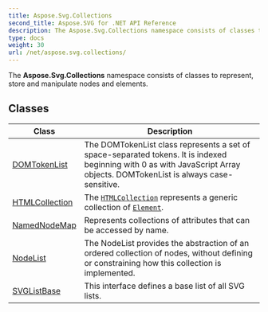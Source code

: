 ```yaml
---
title: Aspose.Svg.Collections
second_title: Aspose.SVG for .NET API Reference
description: The Aspose.Svg.Collections namespace consists of classes to represent store and manipulate nodes and elements
type: docs
weight: 30
url: /net/aspose.svg.collections/
---
```

The **Aspose.Svg.Collections** namespace consists of classes to represent, store and manipulate nodes and elements.

## Classes

| Class | Description |
| --- | --- |
| [DOMTokenList](./domtokenlist/) | The DOMTokenList class represents a set of space-separated tokens. It is indexed beginning with 0 as with JavaScript Array objects. DOMTokenList is always case-sensitive. |
| [HTMLCollection](./htmlcollection/) | The [`HTMLCollection`](../aspose.svg.collections/htmlcollection/) represents a generic collection of [`Element`](../aspose.svg.dom/element/). |
| [NamedNodeMap](./namednodemap/) | Represents collections of attributes that can be accessed by name. |
| [NodeList](./nodelist/) | The NodeList provides the abstraction of an ordered collection of nodes, without defining or constraining how this collection is implemented. |
| [SVGListBase<T>](./svglistbase-1/) | This interface defines a base list of all SVG lists. |
